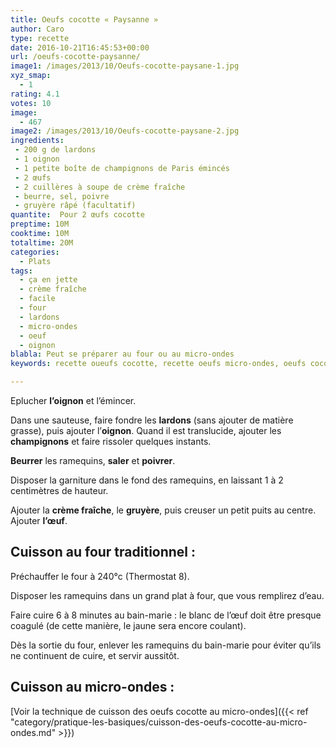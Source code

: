 ```yaml
---
title: Oeufs cocotte « Paysanne »
author: Caro
type: recette
date: 2016-10-21T16:45:53+00:00
url: /oeufs-cocotte-paysanne/
image1: /images/2013/10/Oeufs-cocotte-paysane-1.jpg
xyz_smap:
  - 1
rating: 4.1
votes: 10
image:
  - 467
image2: /images/2013/10/Oeufs-cocotte-paysane-2.jpg
ingredients:
 - 200 g de lardons 
 - 1 oignon 
 - 1 petite boîte de champignons de Paris émincés 
 - 2 œufs 
 - 2 cuillères à soupe de crème fraîche 
 - beurre, sel, poivre 
 - gruyère râpé (facultatif)
quantite:  Pour 2 œufs cocotte
preptime: 10M
cooktime: 10M
totaltime: 20M
categories:
  - Plats
tags:
  - ça en jette
  - crème fraîche
  - facile
  - four
  - lardons
  - micro-ondes
  - oeuf
  - oignon
blabla: Peut se préparer au four ou au micro-ondes
keywords: recette oueufs cocotte, recette oeufs micro-ondes, oeufs cocote lardons, recette oeuf four, recette oeufs garnis ramequins

---
```

Eplucher **l&rsquo;oignon** et l&rsquo;émincer.

Dans une sauteuse, faire fondre les **lardons** (sans ajouter de matière grasse), puis ajouter l&rsquo;**oignon**. Quand il est translucide, ajouter les **champignons** et faire rissoler quelques instants.

**Beurrer** les ramequins, **saler** et **poivrer**.

Disposer la garniture dans le fond des ramequins, en laissant 1 à 2 centimètres de hauteur.

Ajouter la **crème fraîche**, le **gruyère**, puis creuser un petit puits au centre. Ajouter **l&rsquo;œuf**.

## Cuisson au four traditionnel :

Préchauffer le four à 240°c (Thermostat 8).

Disposer les ramequins dans un grand plat à four, que vous remplirez d&rsquo;eau.

Faire cuire 6 à 8 minutes au bain-marie : le blanc de l&rsquo;œuf doit être presque coagulé (de cette manière, le jaune sera encore coulant).

Dès la sortie du four, enlever les ramequins du bain-marie pour éviter qu&rsquo;ils ne continuent de cuire, et servir aussitôt.

## Cuisson au micro-ondes :

[Voir la technique de cuisson des oeufs cocotte au micro-ondes]({{< ref "category/pratique-les-basiques/cuisson-des-oeufs-cocotte-au-micro-ondes.md" >}})
